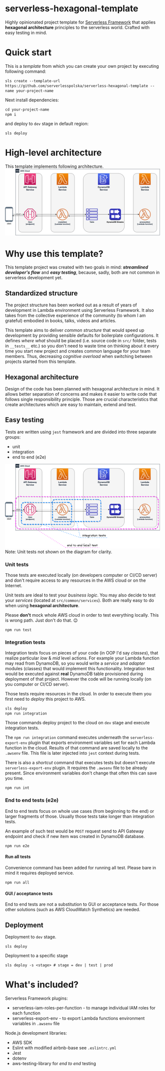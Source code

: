 # serverless-hexagonal-template
Highly opinionated project template for [Serverless Framework](https://www.serverless.com/) that applies **hexagonal architecture** principles to the serverless world. Crafted with easy testing in mind.

# Quick start

This is a *template* from which you can create your own project by executing following command:
```
sls create --template-url https://github.com/serverlesspolska/serverless-hexagonal-template --name your-project-name
```

Next install dependencies:
```
cd your-project-name
npm i
```
and deploy to `dev` stage in default region:
```
sls deploy
```
# High-level architecture
This template implements following architecture.
![High-level architecture](documentation/high-level.png)
# Why use this template?
This template project was created with two goals in mind: ***streamlined developer's flow*** and ***easy testing***, because, sadly, both are not common in serverless development yet. 

## Standardized structure
The project structure has been worked out as a result of years of development in Lambda environment using Serverless Framework. It also takes from the collective experience of the community (to whom I am grateful) embodied in books, talks, videos and articles.

This template aims to deliver *common structure* that would speed up development by providing sensible defaults for boilerplate configurations. It defines *where what* should be placed (i.e. source code in `src/` folder, tests in `__tests__` etc.) so you don't need to waste time on thinking about it every time you start new project and creates common language for your team members. Thus, decreasing *cognitive overload* when switching between projects started from this template.

## Hexagonal architecture
Design of the code has been planned with hexagonal architecture in mind. It allows better separation of concerns and makes it easier to write code that follows single responsibility principle. Those are crucial characteristics that create architectures which are easy to maintain, extend and test.

## Easy testing
Tests are written using `jest` framework and are divided into three separate groups:
* unit
* integration
* end to end (e2e)

![Testing diagram](documentation/testing.png)
Note: Unit tests not shown on the diagram for clarity.
### Unit tests
Those tests are executed locally (on developers computer or CI/CD server) and don't require access to any resources in the AWS cloud or on the Internet.

Unit tests are ideal to test your *business logic*. You may also decide to test your *services* (located at `src/common/services`). Both are really easy to do when using **hexagonal architecture**.

Please **don't** mock whole AWS cloud in order to test everything locally. This is wrong path. Just don't do that. 😉

```
npm run test
```

### Integration tests

Integration tests focus on pieces of your code (in OOP I'd say *classes*), that realize particular *low* & *mid* level actions. For example your Lambda function may read from DynamoDB, so you would write a *service* and *adapter* modules (classes) that would implement this functionality. Integration test would be executed against **real** DynamoDB table provisioned during deployment of that project. However the code will be running locally (on you computer or CI/CD server).

Those tests require resources in the cloud. In order to execute them you first need to *deploy* this project to AWS. 
```
sls deploy
npm run integration
```
Those commands deploy project to the cloud on `dev` stage and execute integration tests.

The `npm run integration` command executes underneath the `serverless-export-env` plugin that exports environment variables set for each Lambda function in the cloud. Results of that command are saved locally to the `.awsenv` file. This file is later injected into `jest` context during tests.

There is also a *shortcut* command that executes tests but doesn't execute `serverless-export-env` plugin. It requires the `.awsenv` file to be already present. Since environment variables don't change that often this can save you time.
```
npm run int
```

### End to end tests (e2e)
End to end tests focus on whole use cases (from beginning to the end) or larger fragments of those. Usually those tests take longer than integration tests. 

An example of such test would be `POST` request send to API Gateway endpoint and check if new item was created in DynamoDB database.

```
npm run e2e
```

#### Run all tests
Convenience command has been added for running all test. Please bare in mind it requires deployed service.
```
npm run all
```

#### GUI / acceptance tests
End to end tests are not a substitution to GUI or acceptance tests. For those other solutions (such as AWS CloudWatch Synthetics) are needed.

## Deployment

Deployment to `dev` stage.
```
sls deploy
```
Deployment to a specific stage
```
sls deploy -s <stage> # stage = dev | test | prod
```

# What's included?

Serverless Framework plugins:
- serverless-iam-roles-per-function - to manage individual IAM roles for each function
- serverless-export-env - to export Lambda functions environment variables in `.awsenv` file


Node.js development libraries:

* AWS SDK
* Eslint with modified airbnb-base see `.eslintrc.yml`
* Jest
* dotenv
* aws-testing-library for *end to end* testing